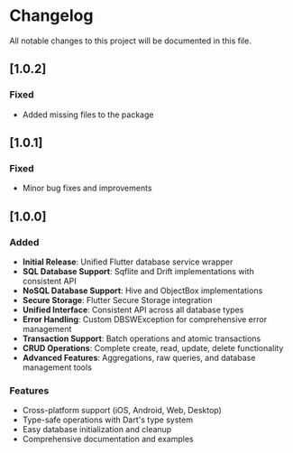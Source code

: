 # Changelog

All notable changes to this project will be documented in this file.

## [1.0.2]

### Fixed
- Added missing files to the package

## [1.0.1]

### Fixed
- Minor bug fixes and improvements

## [1.0.0]

### Added
- **Initial Release**: Unified Flutter database service wrapper
- **SQL Database Support**: Sqflite and Drift implementations with consistent API
- **NoSQL Database Support**: Hive and ObjectBox implementations
- **Secure Storage**: Flutter Secure Storage integration
- **Unified Interface**: Consistent API across all database types
- **Error Handling**: Custom DBSWException for comprehensive error management
- **Transaction Support**: Batch operations and atomic transactions
- **CRUD Operations**: Complete create, read, update, delete functionality
- **Advanced Features**: Aggregations, raw queries, and database management tools

### Features
- Cross-platform support (iOS, Android, Web, Desktop)
- Type-safe operations with Dart's type system
- Easy database initialization and cleanup
- Comprehensive documentation and examples
